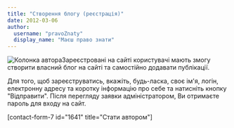 ```yaml
---
title: "Створення блогу (реєстрація)"
date: 2012-03-06
author: 
  username: "pravoZnaty"
  display_name: "Маєш право знати"
---
```


![](https://mpz.brovary.org/wp-content/uploads/2012/03/Колонка-автора.jpg "Колонка автора")Зареєстровані на сайті користувачі мають змогу створити власний блог на сайті та самостійно додавати публікації.

Для того, щоб зареєструватись, вкажіть, будь-ласка, своє ім'я, логін, електронну адресу та коротку інформацію про себе та натисніть кнопку "Відправити". Після перегляду заявки адміністратором, Ви отримаєте пароль для входу на сайт.

\[contact-form-7 id="1641" title="Стати автором"\]
